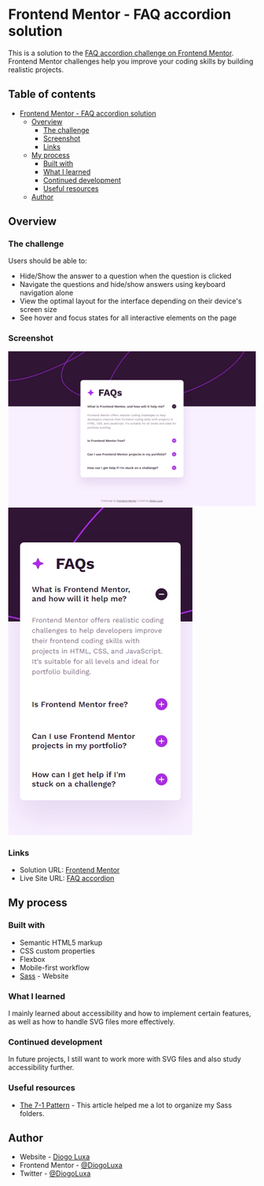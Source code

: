 # Frontend Mentor - FAQ accordion solution

This is a solution to the [FAQ accordion challenge on Frontend Mentor](https://www.frontendmentor.io/challenges/faq-accordion-wyfFdeBwBz). Frontend Mentor challenges help you improve your coding skills by building realistic projects.

## Table of contents

- [Frontend Mentor - FAQ accordion solution](#frontend-mentor---faq-accordion-solution)
  - [Overview](#overview)
    - [The challenge](#the-challenge)
    - [Screenshot](#screenshot)
    - [Links](#links)
  - [My process](#my-process)
    - [Built with](#built-with)
    - [What I learned](#what-i-learned)
    - [Continued development](#continued-development)
    - [Useful resources](#useful-resources)
  - [Author](#author)

## Overview

### The challenge

Users should be able to:

- Hide/Show the answer to a question when the question is clicked
- Navigate the questions and hide/show answers using keyboard navigation alone
- View the optimal layout for the interface depending on their device's screen size
- See hover and focus states for all interactive elements on the page

### Screenshot

![Desktop](./assets/images/Solution%20-%20Desktop.png)
![Mobile](./assets/images/Solution%20-%20Mobile.png)

### Links

- Solution URL: [Frontend Mentor](https://www.frontendmentor.io/challenges/faq-accordion-wyfFdeBwBz/hub)
- Live Site URL: [FAQ accordion](https://diogoluxa.github.io/frontend-mentor-faq-accordion/)

## My process

### Built with

- Semantic HTML5 markup
- CSS custom properties
- Flexbox
- Mobile-first workflow
- [Sass](https://sasscss.org/) - Website

### What I learned

I mainly learned about accessibility and how to implement certain features, as well as how to handle SVG files more effectively.

### Continued development

In future projects, I still want to work more with SVG files and also study accessibility further.

### Useful resources

- [The 7-1 Pattern](https://www.educative.io/courses/sass-for-css/the-7-1-pattern) - This article helped me a lot to organize my Sass folders.

## Author

- Website - [Diogo Luxa](https://dlxagency.online/)
- Frontend Mentor - [@DiogoLuxa](https://www.frontendmentor.io/profile/DiogoLuxa)
- Twitter - [@DiogoLuxa](https://twitter.com/DiogoLuxa)

